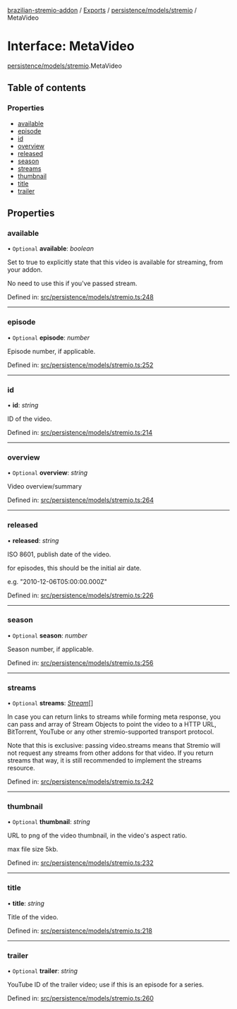 [brazilian-stremio-addon](../README.md) / [Exports](../modules.md) / [persistence/models/stremio](../modules/persistence_models_stremio.md) / MetaVideo

# Interface: MetaVideo

[persistence/models/stremio](../modules/persistence_models_stremio.md).MetaVideo

## Table of contents

### Properties

- [available](persistence_models_stremio.metavideo.md#available)
- [episode](persistence_models_stremio.metavideo.md#episode)
- [id](persistence_models_stremio.metavideo.md#id)
- [overview](persistence_models_stremio.metavideo.md#overview)
- [released](persistence_models_stremio.metavideo.md#released)
- [season](persistence_models_stremio.metavideo.md#season)
- [streams](persistence_models_stremio.metavideo.md#streams)
- [thumbnail](persistence_models_stremio.metavideo.md#thumbnail)
- [title](persistence_models_stremio.metavideo.md#title)
- [trailer](persistence_models_stremio.metavideo.md#trailer)

## Properties

### available

• `Optional` **available**: *boolean*

Set to true to explicitly state that this video is available for streaming, from your addon.

No need to use this if you've passed stream.

Defined in: [src/persistence/models/stremio.ts:248](https://github.com/victorgveloso/MicoLeaoDubladoAPI/blob/9dfa6b5/src/persistence/models/stremio.ts#L248)

___

### episode

• `Optional` **episode**: *number*

Episode number, if applicable.

Defined in: [src/persistence/models/stremio.ts:252](https://github.com/victorgveloso/MicoLeaoDubladoAPI/blob/9dfa6b5/src/persistence/models/stremio.ts#L252)

___

### id

• **id**: *string*

ID of the video.

Defined in: [src/persistence/models/stremio.ts:214](https://github.com/victorgveloso/MicoLeaoDubladoAPI/blob/9dfa6b5/src/persistence/models/stremio.ts#L214)

___

### overview

• `Optional` **overview**: *string*

Video overview/summary

Defined in: [src/persistence/models/stremio.ts:264](https://github.com/victorgveloso/MicoLeaoDubladoAPI/blob/9dfa6b5/src/persistence/models/stremio.ts#L264)

___

### released

• **released**: *string*

ISO 8601, publish date of the video.

for episodes, this should be the initial air date.

e.g. "2010-12-06T05:00:00.000Z"

Defined in: [src/persistence/models/stremio.ts:226](https://github.com/victorgveloso/MicoLeaoDubladoAPI/blob/9dfa6b5/src/persistence/models/stremio.ts#L226)

___

### season

• `Optional` **season**: *number*

Season number, if applicable.

Defined in: [src/persistence/models/stremio.ts:256](https://github.com/victorgveloso/MicoLeaoDubladoAPI/blob/9dfa6b5/src/persistence/models/stremio.ts#L256)

___

### streams

• `Optional` **streams**: [*Stream*](persistence_models_stremio.stream.md)[]

In case you can return links to streams while forming meta response,
you can pass and array of Stream Objects to point the video to a HTTP URL, BitTorrent,
YouTube or any other stremio-supported transport protocol.

Note that this is exclusive: passing video.streams means that Stremio will not request any streams
from other addons for that video.
If you return streams that way, it is still recommended to implement the streams resource.

Defined in: [src/persistence/models/stremio.ts:242](https://github.com/victorgveloso/MicoLeaoDubladoAPI/blob/9dfa6b5/src/persistence/models/stremio.ts#L242)

___

### thumbnail

• `Optional` **thumbnail**: *string*

URL to png of the video thumbnail, in the video's aspect ratio.

max file size 5kb.

Defined in: [src/persistence/models/stremio.ts:232](https://github.com/victorgveloso/MicoLeaoDubladoAPI/blob/9dfa6b5/src/persistence/models/stremio.ts#L232)

___

### title

• **title**: *string*

Title of the video.

Defined in: [src/persistence/models/stremio.ts:218](https://github.com/victorgveloso/MicoLeaoDubladoAPI/blob/9dfa6b5/src/persistence/models/stremio.ts#L218)

___

### trailer

• `Optional` **trailer**: *string*

YouTube ID of the trailer video; use if this is an episode for a series.

Defined in: [src/persistence/models/stremio.ts:260](https://github.com/victorgveloso/MicoLeaoDubladoAPI/blob/9dfa6b5/src/persistence/models/stremio.ts#L260)
